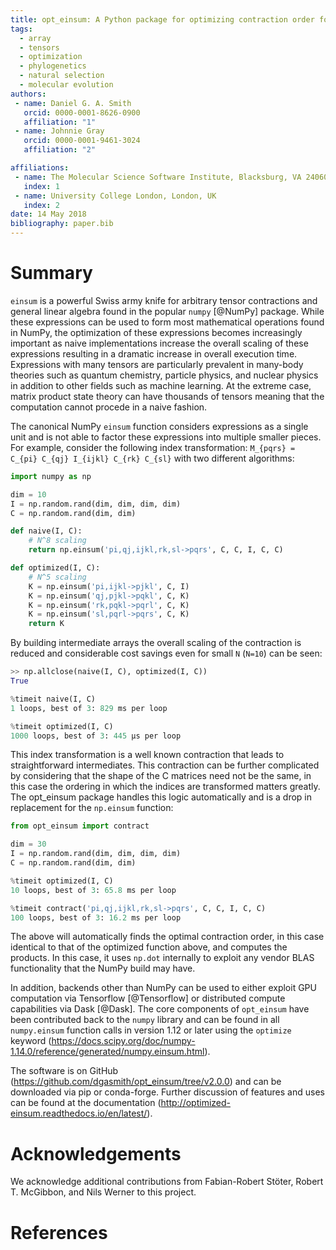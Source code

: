 ```yaml
---
title: opt_einsum: A Python package for optimizing contraction order for einsum-like expressions
tags:
  - array
  - tensors
  - optimization
  - phylogenetics
  - natural selection
  - molecular evolution
authors:
 - name: Daniel G. A. Smith
   orcid: 0000-0001-8626-0900
   affiliation: "1"
 - name: Johnnie Gray
   orcid: 0000-0001-9461-3024
   affiliation: "2"

affiliations:
 - name: The Molecular Science Software Institute, Blacksburg, VA 24060
   index: 1
 - name: University College London, London, UK
   index: 2
date: 14 May 2018
bibliography: paper.bib
---
```


# Summary

``einsum`` is a powerful Swiss army knife for arbitrary tensor contractions and
general linear algebra found in the popular ``numpy`` [@NumPy] package.  While
these expressions can be used to form most mathematical operations found in
NumPy, the optimization of these expressions becomes increasingly important as
naive implementations increase the overall scaling of these expressions
resulting in a dramatic increase in overall execution time.  Expressions with
many tensors are particularly prevalent in many-body theories such as quantum
chemistry, particle physics, and nuclear physics in addition to other fields
such as machine learning.  At the extreme case, matrix product state theory can
have thousands of tensors meaning that the computation cannot procede in a
naive fashion.

The canonical NumPy ``einsum`` function considers expressions as a single unit
and is not able to factor these expressions into multiple smaller pieces. For
example, consider the following index transformation: ``M_{pqrs} = C_{pi} C_{qj}
I_{ijkl} C_{rk} C_{sl}`` with two different algorithms:

```python
import numpy as np

dim = 10
I = np.random.rand(dim, dim, dim, dim)
C = np.random.rand(dim, dim)

def naive(I, C):
    # N^8 scaling
    return np.einsum('pi,qj,ijkl,rk,sl->pqrs', C, C, I, C, C)

def optimized(I, C):
    # N^5 scaling
    K = np.einsum('pi,ijkl->pjkl', C, I)
    K = np.einsum('qj,pjkl->pqkl', C, K)
    K = np.einsum('rk,pqkl->pqrl', C, K)
    K = np.einsum('sl,pqrl->pqrs', C, K)
    return K
```

By building intermediate arrays the overall scaling of the contraction is
reduced and considerable cost savings even for small ``N`` (``N=10``) can be seen:

```python
>> np.allclose(naive(I, C), optimized(I, C))
True

%timeit naive(I, C)
1 loops, best of 3: 829 ms per loop

%timeit optimized(I, C)
1000 loops, best of 3: 445 µs per loop
```

This index transformation is a well known contraction that leads to
straightforward intermediates. This contraction can be further complicated by
considering that the shape of the C matrices need not be the same, in this case
the ordering in which the indices are transformed matters greatly. The
opt_einsum package handles this logic automatically and is a drop in
replacement for the ``np.einsum`` function:

```python
from opt_einsum import contract

dim = 30
I = np.random.rand(dim, dim, dim, dim)
C = np.random.rand(dim, dim)

%timeit optimized(I, C)
10 loops, best of 3: 65.8 ms per loop

%timeit contract('pi,qj,ijkl,rk,sl->pqrs', C, C, I, C, C)
100 loops, best of 3: 16.2 ms per loop
```

The above will automatically finds the optimal contraction order, in this case
identical to that of the optimized function above, and computes the products.
In this case, it uses ``np.dot`` internally to exploit any vendor BLAS
functionality that the NumPy build may have.

In addition, backends other than NumPy can be used to either exploit GPU
computation via Tensorflow [@Tensorflow] or distributed compute capabilities
via Dask [@Dask]. The core components of ``opt_einsum`` have been contributed
back to the ``numpy`` library and can be found in all ``numpy.einsum`` function
calls in version 1.12 or later using the ``optimize`` keyword
(https://docs.scipy.org/doc/numpy-1.14.0/reference/generated/numpy.einsum.html). 

The software is on GitHub (https://github.com/dgasmith/opt_einsum/tree/v2.0.0)
and can be downloaded via pip or conda-forge. Further discussion of features
and uses can be found at the documentation
(http://optimized-einsum.readthedocs.io/en/latest/).

# Acknowledgements

We acknowledge additional contributions from Fabian-Robert Stöter, Robert T.
McGibbon, and Nils Werner to this project.

# References
